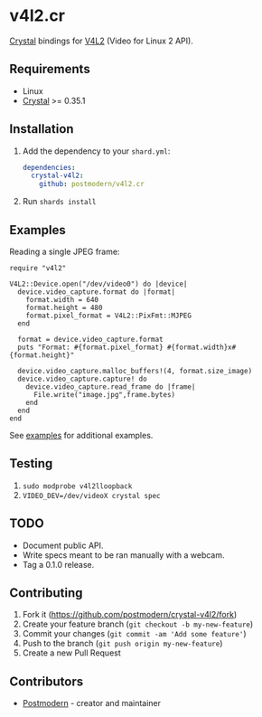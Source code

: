 # v4l2.cr

[Crystal][crystal] bindings for [V4L2][v4l2] (Video for Linux 2 API).

## Requirements

* Linux
* [Crystal][crystal] >= 0.35.1

## Installation

1. Add the dependency to your `shard.yml`:

   ```yaml
   dependencies:
     crystal-v4l2:
       github: postmodern/v4l2.cr
   ```

2. Run `shards install`

## Examples

Reading a single JPEG frame:

```crystal
require "v4l2"

V4L2::Device.open("/dev/video0") do |device|
  device.video_capture.format do |format|
    format.width = 640
    format.height = 480
    format.pixel_format = V4L2::PixFmt::MJPEG
  end

  format = device.video_capture.format
  puts "Format: #{format.pixel_format} #{format.width}x#{format.height}"

  device.video_capture.malloc_buffers!(4, format.size_image)
  device.video_capture.capture! do
    device.video_capture.read_frame do |frame|
      File.write("image.jpg",frame.bytes)
    end
  end
end
```

See [examples] for additional examples.

## Testing

1. `sudo modprobe v4l2lloopback`
2. `VIDEO_DEV=/dev/videoX crystal spec`

## TODO

* Document public API.
* Write specs meant to be ran manually with a webcam.
* Tag a 0.1.0 release.

## Contributing

1. Fork it (<https://github.com/postmodern/crystal-v4l2/fork>)
2. Create your feature branch (`git checkout -b my-new-feature`)
3. Commit your changes (`git commit -am 'Add some feature'`)
4. Push to the branch (`git push origin my-new-feature`)
5. Create a new Pull Request

## Contributors

- [Postmodern](https://github.com/postmodern) - creator and maintainer

[crystal]: https://crystal-lang.org/
[v4l2]: https://www.kernel.org/doc/html/v4.9/media/uapi/v4l/v4l2.html
[examples]: https://github.com/postmodern/v4l2.cr/tree/master/examples
